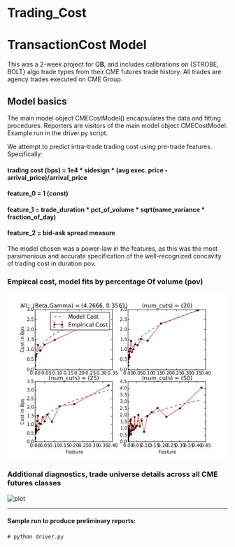 # Trading_Cost

# TransactionCost Model

This was a 2-week project for Q**B**, and includes calibrations on
{STROBE, BOLT} algo trade types from their CME futures trade history. All trades are agency trades executed on CME Group.

## Model basics

The main model object CMECostModel() encapsulates the data and fitting
procedures. Reporters are visitors of the main model object CMECostModel. Example run in the driver.py script.

We attempt to predict intra-trade trading cost using pre-trade features.
Specifically:

#### trading cost (bps)	= 1e4 * sidesign * (avg exec. price - arrival_price)/arrival_price
#### feature_0              	=  1 (const)
#### feature_1             	=  trade_duration * pct_of_volume * sqrt(name_variance * fraction_of_day)
#### feature_2             	=  bid-ask spread measure

The model chosen was a power-law in the features, as this was the most
parsimonious and accurate specification of the well-recognized
concavity of trading cost in duration pov.

### Empircal cost, model fits by percentage Of volume (pov)
![plot](https://github.com/pehlivanian/Trading_Cost/blob/master/docs/figs/fig2.jpg?raw=true)

### Additional diagnostics, trade universe details across all CME futures classes
![plot](https://github.com/pehlivanian/Trading_Cost/blob/master/figs/model_diagnostic_with_intcpt?raw=true)


---

#### Sample run to produce preliminary reports:
````
# python driver.py
````
